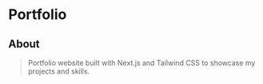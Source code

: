 # Portfolio

## **About**
> Portfolio website built with Next.js and Tailwind CSS to showcase my projects and skills.
